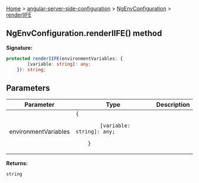 [Home](./index) &gt; [angular-server-side-configuration](./angular-server-side-configuration.md) &gt; [NgEnvConfiguration](./angular-server-side-configuration.ngenvconfiguration.md) &gt; [renderIIFE](./angular-server-side-configuration.ngenvconfiguration.renderiife.md)

## NgEnvConfiguration.renderIIFE() method

<b>Signature:</b>

```typescript
protected renderIIFE(environmentVariables: {
        [variable: string]: any;
    }): string;
```

## Parameters

|  Parameter | Type | Description |
|  --- | --- | --- |
|  environmentVariables | `{`<p/>`        [variable: string]: any;`<p/>`    }` |  |

<b>Returns:</b>

`string`

